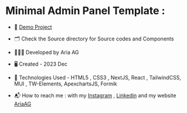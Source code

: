 # Minimal Admin Panel Template :

<p align="center">


</p>



- 🔗 [Demo Project](https://minimal-admin-panel.vercel.app/)

- 🗂️ Check the Source directory for Source codes and Components 

- 👨🏻‍💻 Developed by Aria AG
  
- 🖥️ Created - 2023 Dec 
  
- 🤖 Technologies Used - HTML5 , CSS3 , NextJS, React , TailwindCSS, MUI , TW-Elements, ApexchartsJS, Formik

- 📬 How to reach me : with my
[Instagram](https://www.instagram.com/dev.aria.agk) ,
[Linkedin](https://www.linkedin.com/in/aria-aghakhani) and my website [AriaAG](https://www.dev-aria.com)
